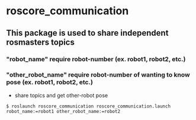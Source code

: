 # roscore_communication

## This package is used to share independent rosmasters topics

### "robot_name" require robot-number (ex. robot1, robot2, etc.)
### "other_robot_name" require robot-number of wanting to know pose (ex. robot1, robot2, etc.)

* share topics and get other-robot pose
```
$ roslaunch roscore_communication roscore_communication.launch robot_name:=robot1 other_robot_name:=robot2
```
